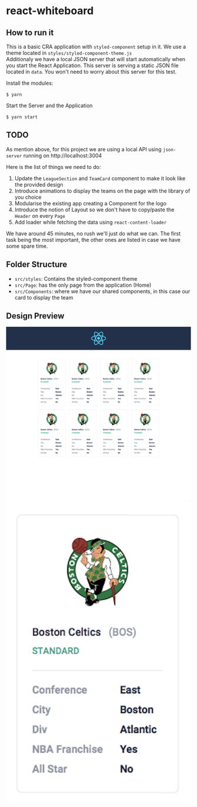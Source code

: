 # react-whiteboard

## How to run it

This is a basic CRA application with `styled-component` setup in it. We use a theme located in `styles/styled-component-theme.js`  
Additionaly we have a local JSON server that will start automatically when you start the React Application. This server is serving a static JSON file located in `data`.
You won't need to worry about this server for this test.

Install the modules:

```shell
$ yarn
```

Start the Server and the Application

```shell
$ yarn start
```

## TODO

As mention above, for this project we are using a local API using `json-server` running on http://localhost:3004

Here is the list of things we need to do:

1. Update the `LeagueSection` and `TeamCard` component to make it look like the provided design
2. Introduce animations to display the teams on the page with the library of you choice
3. Modularise the existing app creating a Component for the logo
4. Introduce the notion of Layout so we don't have to copy/paste the `Header` on every `Page`
5. Add loader while fetching the data using `react-content-loader`

We have around 45 minutes, no rush we'll just do what we can.
The first task being the most important, the other ones are listed in case we have some spare time.

## Folder Structure

- `src/styles`: Contains the styled-component theme
- `src/Page`: has the only page from the application (Home)
- `src/Components`: where we have our shared components, in this case our card to display the team

## Design Preview

![Design Preview](https://github.com/TheRocketLab/react-whiteboard-frontend/blob/nba/docs/demo-nba.png)
![Card Preview](https://github.com/TheRocketLab/react-whiteboard-frontend/blob/nba/docs/nba-card.png)
